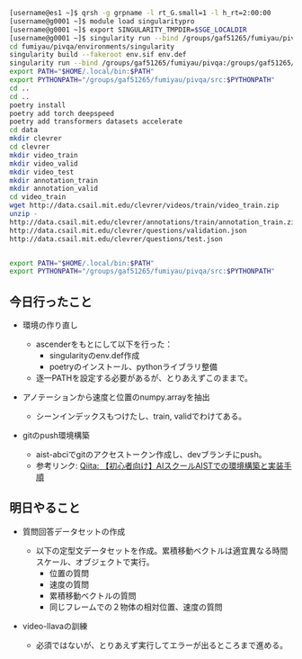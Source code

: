~~~bash
[username@es1 ~]$ qrsh -g grpname -l rt_G.small=1 -l h_rt=2:00:00
[username@g0001 ~]$ module load singularitypro
[username@g0001 ~]$ export SINGULARITY_TMPDIR=$SGE_LOCALDIR
[username@g0001 ~]$ singularity run --bind /groups/gaf51265/fumiyau/pivqa:/groups/gaf51265/fumiyau/pivqa --nv docker://nvcr.io/nvidia/pytorch:23.11-py3
cd fumiyau/pivqa/environments/singularity
singularity build --fakeroot env.sif env.def
singularity run --bind /groups/gaf51265/fumiyau/pivqa:/groups/gaf51265/fumiyau/pivqa --nv env.sif
export PATH="$HOME/.local/bin:$PATH"
export PYTHONPATH="/groups/gaf51265/fumiyau/pivqa/src:$PYTHONPATH"
cd ..
cd ..
poetry install
poetry add torch deepspeed
poetry add transformers datasets accelerate
cd data
mkdir clevrer
cd clevrer
mkdir video_train
mkdir video_valid
mkdir video_test
mkdir annotation_train
mkdir annotation_valid
cd video_train
wget http://data.csail.mit.edu/clevrer/videos/train/video_train.zip
unzip -
http://data.csail.mit.edu/clevrer/annotations/train/annotation_train.zip
http://data.csail.mit.edu/clevrer/questions/validation.json
http://data.csail.mit.edu/clevrer/questions/test.json


export PATH="$HOME/.local/bin:$PATH"
export PYTHONPATH="/groups/gaf51265/fumiyau/pivqa/src:$PYTHONPATH"
~~~


## 今日行ったこと

- 環境の作り直し
  - ascenderをもとにして以下を行った：
    - singularityのenv.def作成
    - poetryのインストール、pythonライブラリ整備
  - 逐一PATHを設定する必要があるが、とりあえずこのままで。
  
- アノテーションから速度と位置のnumpy.arrayを抽出
  - シーンインデックスもつけたし、train, validでわけてある。

- gitのpush環境構築
  - aist-abciでgitのアクセストークン作成し、devブランチにpush。
  - 参考リンク: [Qiita: 【初心者向け】AIスクールAISTでの環境構築と実装手順](https://qiita.com/riita10069/items/e875ae6b96756abd0956)

## 明日やること

- 質問回答データセットの作成
  - 以下の定型文データセットを作成。累積移動ベクトルは適宜異なる時間スケール、オブジェクトで実行。
    - 位置の質問
    - 速度の質問
    - 累積移動ベクトルの質問
    - 同じフレームでの２物体の相対位置、速度の質問

- video-llavaの訓練
  - 必須ではないが、とりあえず実行してエラーが出るところまで進める。
